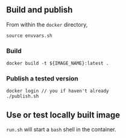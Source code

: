 


## Build and publish



From within the `docker` directory,

    source envvars.sh

### Build

    docker build -t ${IMAGE_NAME}:latest .

### Publish a tested version

    docker login // you if haven't already
    ./publish.sh


## Use or test locally built image

`run.sh` will start a `bash` shell in the container.
